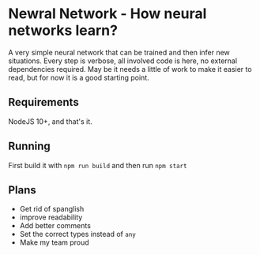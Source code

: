 # Newral Network - How neural networks learn?
A very simple neural network that can be trained and then infer new situations. Every step is verbose, all involved code is here, no external dependencies required. May be it needs a little of work to make it easier to read, but for now it is a good starting point.

## Requirements
NodeJS 10+, and that's it.

## Running
First build it with `npm run build` and then run `npm start`

## Plans
- Get rid of spanglish
- improve readability
- Add better comments
- Set the correct types instead of `any`
- Make my team proud
